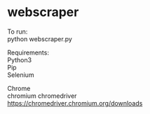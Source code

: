 # webscraper
To run: <br />
python webscraper.py <br />

Requirements: <br />
Python3 <br />
Pip <br />
Selenium <br />

Chrome <br />
chromium chromedriver <br />
https://chromedriver.chromium.org/downloads
